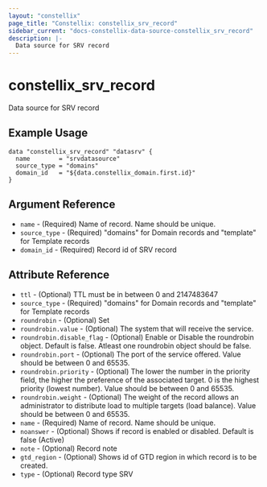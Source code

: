 ```yaml
---
layout: "constellix"
page_title: "Constellix: constellix_srv_record"
sidebar_current: "docs-constellix-data-source-constellix_srv_record"
description: |-
  Data source for SRV record
---
```


# constellix_srv_record #
Data source for SRV record

## Example Usage ##

```hcl
data "constellix_srv_record" "datasrv" {
  name        = "srvdatasource"
  source_type = "domains"
  domain_id   = "${data.constellix_domain.first.id}"
}

```
## Argument Reference ##
* `name` - (Required) Name of record. Name should be unique.
* `source_type` - (Required) "domains" for Domain records and "template" for Template records
* `domain_id` - (Required) Record id of SRV record

## Attribute Reference ##
* `ttl` - (Optional) TTL must be in between 0 and 2147483647
* `source_type` - (Required) "domains" for Domain records and "template" for Template records
* `roundrobin` - (Optional) Set
* `roundrobin.value` - (Optional) The system that will receive the service.
* `roundrobin.disable_flag` - (Optional) Enable or Disable the roundrobin object. Default is false. Atleast one roundrobin object should be false.
* `roundrobin.port` - (Optional) The port of the service offered. Value should be between 0 and 65535.
* `roundrobin.priority` - (Optional) The lower the number in the priority field, the higher the preference of the associated target. 0 is the highest priority (lowest number). Value should be between 0 and 65535.
* `roundrobin.weight` - (Optional) The weight of the record allows an administrator to distribute load to multiple targets (load balance). Value should be between 0 and 65535.
* `name` - (Required) Name of record. Name should be unique.
* `noanswer` - (Optional) Shows if record is enabled or disabled. Default is false (Active)
* `note` - (Optional) Record note
* `gtd_region` - (Optional) Shows id of GTD region in which record is to be created.
* `type` - (Optional) Record type SRV